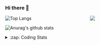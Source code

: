 ### Hi there 👋

<!--
**tao8687/tao8687** is a ✨ _special_ ✨ repository because its `README.md` (this file) appears on your GitHub profile.

Here are some ideas to get you started:

- 🔭 I’m currently working on ...
- 🌱 I’m currently learning ...
- 👯 I’m looking to collaborate on ...
- 🤔 I’m looking for help with ...
- 💬 Ask me about ...
- 📫 How to reach me: ...
- 😄 Pronouns: ...
- ⚡ Fun fact: ...
-->

<img align='right' src="https://media.giphy.com/media/M9gbBd9nbDrOTu1Mqx/giphy.gif" width="230">

![Top Langs](https://github-readme-stats.vercel.app/api/top-langs/?username=tao8687&layout=compact&title_color=23238E&text_color=A67D3D)

![Anurag's github stats](https://github-readme-stats.vercel.app/api?username=tao8687&show_icons=true&&text_color=A67D3D&title_color=23238E&show_icons=false&count_private=true&hide=stars)

<details>
  <summary>:zap: Coding Stats</summary>
  <b>
<!--START_SECTION:waka-->
![Profile Views](http://img.shields.io/badge/Profile%20Views-4-blue)

**🐱 My Github Data** 

> 🏆 149 Contributions in the Year 2021
 > 
> 📦 880.8 kB Used in Github's Storage 
 > 
> 🚫 Not Opted to Hire
 > 
> 📜 44 Public Repositories 
 > 
> 🔑 19 Private Repositories  
 > 
**I'm an Early 🐤** 

```text
🌞 Morning    137 commits    █████████████░░░░░░░░░░░░   52.9% 
🌆 Daytime    67 commits     ██████░░░░░░░░░░░░░░░░░░░   25.87% 
🌃 Evening    46 commits     ████░░░░░░░░░░░░░░░░░░░░░   17.76% 
🌙 Night      9 commits      ░░░░░░░░░░░░░░░░░░░░░░░░░   3.47%

```
📅 **I'm Most Productive on Wednesday** 

```text
Monday       40 commits     ███░░░░░░░░░░░░░░░░░░░░░░   15.44% 
Tuesday      35 commits     ███░░░░░░░░░░░░░░░░░░░░░░   13.51% 
Wednesday    54 commits     █████░░░░░░░░░░░░░░░░░░░░   20.85% 
Thursday     41 commits     ████░░░░░░░░░░░░░░░░░░░░░   15.83% 
Friday       49 commits     ████░░░░░░░░░░░░░░░░░░░░░   18.92% 
Saturday     22 commits     ██░░░░░░░░░░░░░░░░░░░░░░░   8.49% 
Sunday       18 commits     █░░░░░░░░░░░░░░░░░░░░░░░░   6.95%

```


📊 **This Week I Spent My Time On** 

```text
⌚︎ Time Zone: Asia/Shanghai

💬 Programming Languages: 
C++                      4 mins              ████████████████████████░   98.68% 
Markdown                 0 secs              ░░░░░░░░░░░░░░░░░░░░░░░░░   1.32%

🔥 Editors: 
VS Code                  4 mins              █████████████████████████   100.0%

🐱‍💻 Projects: 
postion                  4 mins              █████████████████████████   100.0%

💻 Operating System: 
Linux                    4 mins              █████████████████████████   100.0%

```

**I Mostly Code in C++** 

```text
C++                      9 repos             █████████░░░░░░░░░░░░░░░░   37.5% 
C                        6 repos             ██████░░░░░░░░░░░░░░░░░░░   25.0% 
Python                   4 repos             ████░░░░░░░░░░░░░░░░░░░░░   16.67% 
Shell                    2 repos             ██░░░░░░░░░░░░░░░░░░░░░░░   8.33% 
Makefile                 1 repo              █░░░░░░░░░░░░░░░░░░░░░░░░   4.17%

```


**Timeline**

![Chart not found](https://raw.githubusercontent.com/tao8687/tao8687/master/charts/bar_graph.png) 


<!--END_SECTION:waka-->
</details>
